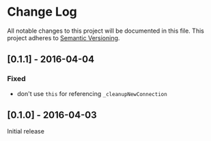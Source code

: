 # Change Log

All notable changes to this project will be documented in this file.
This project adheres to [Semantic Versioning](http://semver.org/).

## [0.1.1] - 2016-04-04
### Fixed
- don't use `this` for referencing `_cleanupNewConnection`

## [0.1.0] - 2016-04-03
Initial release
